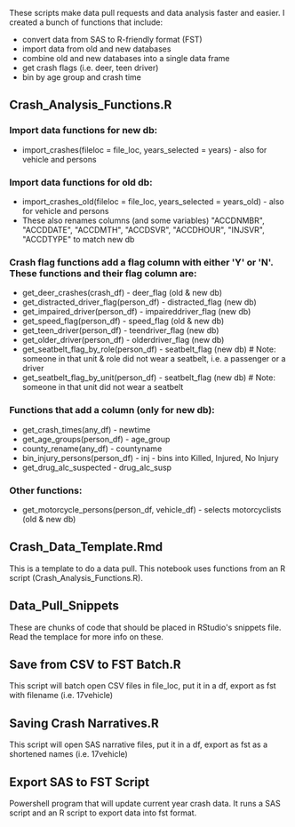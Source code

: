 These scripts make data pull requests and data analysis faster and easier. I created a bunch of functions that include:
- convert data from SAS to R-friendly format (FST)
- import data from old and new databases
- combine old and new databases into a single data frame
- get crash flags (i.e. deer, teen driver)
- bin by age group and crash time

## Crash_Analysis_Functions.R

### Import data functions for new db:
+ import_crashes(fileloc = file_loc, years_selected = years)         - also for vehicle and persons  

### Import data functions for old db:
+ import_crashes_old(fileloc = file_loc, years_selected = years_old) - also for vehicle and persons  
+ These also renames columns (and some variables) "ACCDNMBR", "ACCDDATE", "ACCDMTH", "ACCDSVR", "ACCDHOUR", "INJSVR", "ACCDTYPE" to match new db  

### Crash flag functions add a flag column with either 'Y' or 'N'. These functions and their flag column are:
+ get_deer_crashes(crash_df)            - deer_flag (old & new db)  
+ get_distracted_driver_flag(person_df) - distracted_flag (new db)  
+ get_impaired_driver(person_df)        - impaireddriver_flag (new db)  
+ get_speed_flag(person_df)             - speed_flag (old & new db)  
+ get_teen_driver(person_df)            - teendriver_flag (new db)  
+ get_older_driver(person_df)           - olderdriver_flag (new db)  
+ get_seatbelt_flag_by_role(person_df)  - seatbelt_flag (new db)    # Note: someone in that unit & role did not wear a seatbelt, i.e. a passenger or a driver  
+ get_seatbelt_flag_by_unit(person_df)  - seatbelt_flag (new db)    # Note: someone in that unit did not wear a seatbelt  

### Functions that add a column (only for new db):
+ get_crash_times(any_df)               - newtime  
+ get_age_groups(person_df)             - age_group  
+ county_rename(any_df)                 - countyname  
+ bin_injury_persons(person_df)         - inj - bins into Killed, Injured, No Injury
+ get_drug_alc_suspected                - drug_alc_susp

### Other functions:
+ get_motorcycle_persons(person_df, vehicle_df) - selects motorcyclists (old & new db)  

## Crash_Data_Template.Rmd
This is a template to do a data pull. This notebook uses functions from an R script (Crash_Analysis_Functions.R).

## Data_Pull_Snippets
These are chunks of code that should be placed in RStudio's snippets file. Read the templace for more info on these.

## Save from CSV to FST Batch.R
This script will batch open CSV files in file_loc, put it in a df, export as fst with filename (i.e. 17vehicle)

## Saving Crash Narratives.R
This script will open SAS narrative files, put it in a df, export as fst as a shortened names (i.e. 17vehicle)

## Export SAS to FST Script
Powershell program that will update current year crash data. It runs a SAS script and an R script to export data into fst format.